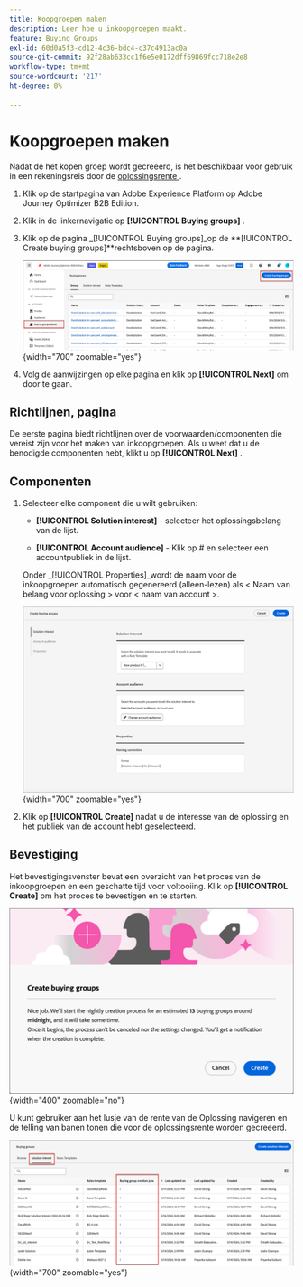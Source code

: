 ```yaml
---
title: Koopgroepen maken
description: Leer hoe u inkoopgroepen maakt.
feature: Buying Groups
exl-id: 60d0a5f3-cd12-4c36-bdc4-c37c4913ac0a
source-git-commit: 92f28ab633cc1f6e5e0172dff69869fcc718e2e8
workflow-type: tm+mt
source-wordcount: '217'
ht-degree: 0%

---
```



# Koopgroepen maken

Nadat de het kopen groep wordt gecreeerd, is het beschikbaar voor gebruik in een rekeningsreis door de [ oplossingsrente ](./solution-interests.md).

1. Klik op de startpagina van Adobe Experience Platform op Adobe Journey Optimizer B2B Edition.

1. Klik in de linkernavigatie op **[!UICONTROL Buying groups]** .

1. Klik op de pagina _[!UICONTROL Buying groups]_op de **[!UICONTROL Create buying groups]**rechtsboven op de pagina.

   ![ klik creeer het kopen groepen ](./assets/buying-groups-create.png){width="700" zoomable="yes"}

1. Volg de aanwijzingen op elke pagina en klik op **[!UICONTROL Next]** om door te gaan.

## Richtlijnen, pagina

De eerste pagina biedt richtlijnen over de voorwaarden/componenten die vereist zijn voor het maken van inkoopgroepen. Als u weet dat u de benodigde componenten hebt, klikt u op **[!UICONTROL Next]** .

## Componenten

1. Selecteer elke component die u wilt gebruiken:

   * **[!UICONTROL Solution interest]** - selecteer het oplossingsbelang van de lijst.

   * **[!UICONTROL Account audience]** - Klik op # en selecteer een accountpubliek in de lijst.

   Onder _[!UICONTROL Properties]_wordt de naam voor de inkoopgroepen automatisch gegenereerd (alleen-lezen) als &lt; Naam van belang voor oplossing > voor &lt; naam van account >.

   ![ klik creeer het kopen groepen ](./assets/buying-groups-create-components.png){width="700" zoomable="yes"}

1. Klik op **[!UICONTROL Create]** nadat u de interesse van de oplossing en het publiek van de account hebt geselecteerd.

## Bevestiging

Het bevestigingsvenster bevat een overzicht van het proces van de inkoopgroepen en een geschatte tijd voor voltooiing. Klik op **[!UICONTROL Create]** om het proces te bevestigen en te starten.

![ creeer het kopen groepen bevestigingsdialoog ](./assets/buying-groups-create-confirm.png){width="400" zoomable="no"}

U kunt gebruiker aan het lusje van de rente van de Oplossing navigeren en de telling van banen tonen die voor de oplossingsrente worden gecreeerd.

![ klik creeer het kopen groepen ](./assets/solution-interest-buying-group-jobs.png){width="700" zoomable="yes"}

<!-- Other buying group activities:

Member of buying group.
Assign a member of the buying group.
Remove a member of the buying group. -->
